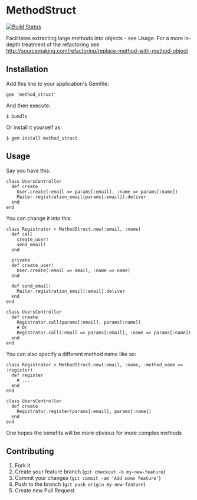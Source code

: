 # MethodStruct

[![Build Status](https://travis-ci.org/basecrm/method_struct.png?branch=master)](https://travis-ci.org/basecrm/method_struct)

Facilitates extracting large methods into objects - see Usage.
For a more in-depth treatment of the refactoring see
http://sourcemaking.com/refactoring/replace-method-with-method-object

## Installation

Add this line to your application's Gemfile:

    gem 'method_struct'

And then execute:

    $ bundle

Or install it yourself as:

    $ gem install method_struct

## Usage

Say you have this:

    class UsersController
      def create
        User.create(:email => params[:email], :name => params[:name])
        Mailer.registration_email(params[:email]).deliver
      end
    end

You can change it into this:

    class Registrator < MethodStruct.new(:email, :name)
      def call
        create_user!
        send_email!
      end

      private
      def create_user!
        User.create(:email => email, :name => name)
      end

      def send_email!
        Mailer.registration_email(:email).deliver
      end
    end

    class UsersController
      def create
        Registrator.call(params[:email], params[:name])
        # Or
        Registrator.call(:email => params[:email], :name => params[:name])
      end
    end

You can also specify a different method name like so:

    class Registrator < MethodStruct.new(:email, :name, :method_name => :register)
      def register
        # ...
      end
    end

    class UsersController
      def create
        Registrator.register(params[:email], params[:name])
      end
    end

One hopes the benefits will be more obvious for more complex methods

## Contributing

1. Fork it
2. Create your feature branch (`git checkout -b my-new-feature`)
3. Commit your changes (`git commit -am 'Add some feature'`)
4. Push to the branch (`git push origin my-new-feature`)
5. Create new Pull Request
